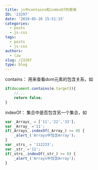 ```yaml
---
title: js中contains和indexOf的使用
ID: '23297'
date: '2019-05-26 15:51:15'
categories:
  - posts
  - js-css
tags:
  - posts
  - js-css
authors:
  - lzw
slug: /23297
type: blog
---
```


<!--truncate-->

contains： 用来查看dom元素的包含关系，如

``` js 
if(document.contains(e.target)){
    //...
    return false;
}
```

indexOf： 集合中是否包含另一个集合，如

``` js 
var _Arrays_ = ['11','22','33'];
var _Array_ ='11';
if(_Arrays_.indexOf(_Array_) >= 0) {
    _alert_('Arrays中包含Array');
}
var _strs_ = '112233';
var _str_ ='11';
if(_strs_.indexOf(_str_) >= 0) {
    _alert_('Arrays中包含Array');
}
```
 
 
 
 
 
 
 
 
 
 
 
 
 
 
 
 
 
 
 
 
 
 
 
 
 

